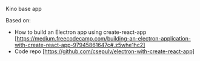 Kino base app

Based on: 
- How to build an Electron app using create-react-app [https://medium.freecodecamp.com/building-an-electron-application-with-create-react-app-97945861647c#.z5whe1hc2]
- Code repo [https://github.com/csepulv/electron-with-create-react-app]
